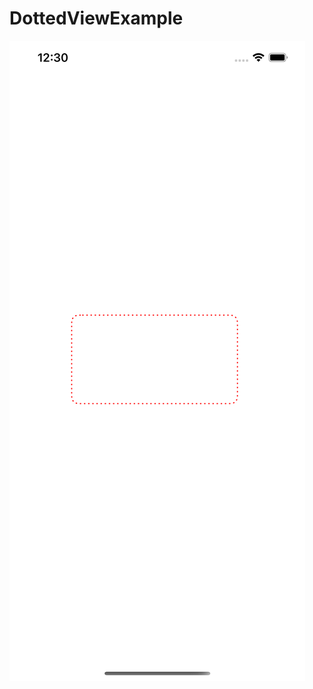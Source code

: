 # DottedViewExample
<img src="https://github.com/rashidlatif55/DottedViewExample/blob/main/simulator_screenshot_306CBA8E-094D-4F06-BD3B-E2E320B54C52.png?raw=true"/>
